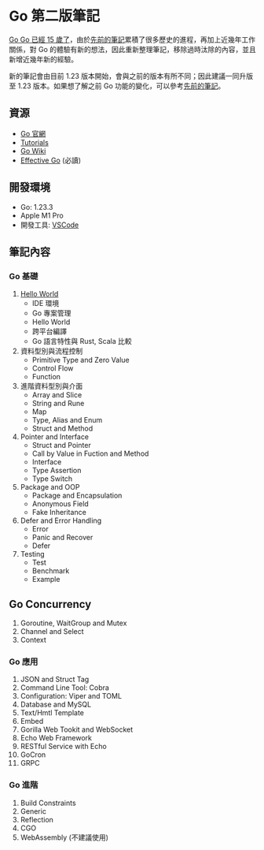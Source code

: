 # Go 第二版筆記

[Go Go 已經 15 歲了](https://go.dev/blog/15years)，由於[先前的筆記](https://github.com/kigichang/go_course)累積了很多歷史的進程，再加上近幾年工作關係，對 Go 的體驗有新的想法，因此重新整理筆記，移除過時汰除的內容，並且新增近幾年新的經驗。

新的筆記會由目前 1.23 版本開始，會與之前的版本有所不同；因此建議一同升版至 1.23 版本。如果想了解之前 Go 功能的變化，可以參考[先前的筆記](https://github.com/kigichang/go_course)。

## 資源

- [Go 官網](https://go.dev/)
- [Tutorials](https://go.dev/doc/tutorial/)
- [Go Wiki](https://go.dev/wiki/)
- [Effective Go](https://go.dev/doc/effective_go) (必讀)

## 開發環境

- Go: 1.23.3
- Apple M1 Pro
- 開發工具: [VSCode](https://code.visualstudio.com/)

## 筆記內容

### Go 基礎

1. [Hello World](hello_world/README.md)
    - IDE 環境
    - Go 專案管理
    - Hello World
    - 跨平台編譯
    - Go 語言特性與 Rust, Scala 比較
1. 資料型別與流程控制
    - Primitive Type and Zero Value
    - Control Flow
    - Function
1. 進階資料型別與介面
    - Array and Slice
    - String and Rune
    - Map
    - Type, Alias and Enum
    - Struct and Method
1. Pointer and Interface
    - Struct and Pointer
    - Call by Value in Fuction and Method
    - Interface
    - Type Assertion
    - Type Switch
1. Package and OOP
    - Package and Encapsulation
    - Anonymous Field
    - Fake Inheritance
1. Defer and Error Handling
    - Error
    - Panic and Recover
    - Defer
1. Testing
    - Test
    - Benchmark
    - Example

## Go Concurrency

1. Goroutine, WaitGroup and Mutex
1. Channel and Select
1. Context

### Go 應用

1. JSON and Struct Tag
1. Command Line Tool: Cobra
1. Configuration: Viper and TOML
1. Database and MySQL
1. Text/Hmtl Template
1. Embed
1. Gorilla Web Tookit and WebSocket
1. Echo Web Framework
1. RESTful Service with Echo
1. GoCron
1. GRPC

### Go 進階

1. Build Constraints
1. Generic
1. Reflection
1. CGO
1. WebAssembly (不建議使用)
